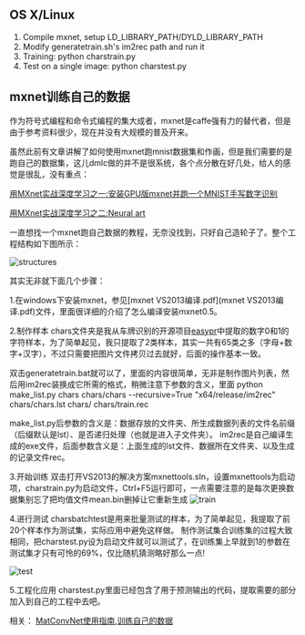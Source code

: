OS X/Linux
-----
1. Compile mxnet, setup LD_LIBRARY_PATH/DYLD_LIBRARY_PATH
2. Modify generatetrain.sh's im2rec path and run it
3. Training: python charstrain.py
4. Test on a single image: python charstest.py

mxnet训练自己的数据
-----

作为符号式编程和命令式编程的集大成者，mxnet是caffe强有力的替代者，但是由于参考资料很少，现在并没有大规模的普及开来。

虽然此前有文章讲解了如何使用mxnet跑mnist数据集和作画，但是我们需要的是跑自己的数据集，这儿dmlc做的并不是很系统，各个点分散在好几处，给人的感觉是很乱，没有重点：

[用MXnet实战深度学习之一:安装GPU版mxnet并跑一个MNIST手写数字识别](http://phunter.farbox.com/post/mxnet-tutorial1)

[用MXnet实战深度学习之二:Neural art](http://phunter.farbox.com/post/mxnet-tutorial2)

一直想找一个mxnet跑自己数据的教程，无奈没找到，只好自己造轮子了。整个工程结构如下图所示：

![structures](figures/structures.png)


其实无非就下面几个步骤：

1.在windows下安装mxnet，参见[mxnet VS2013编译.pdf](mxnet VS2013编译.pdf)文件，里面很详细的介绍了怎么编译安装mxnet0.5。

2.制作样本
chars文件夹是我从车牌识别的开源项目[easypr](https://github.com/liuruoze/EasyPR)中提取的数字0和1的字符样本，为了简单起见，我只提取了2类样本，其实一共有65类之多（字母+数字+汉字），不过只需要把图片文件拷贝过去就好，后面的操作基本一致。

双击generatetrain.bat就可以了，里面的内容很简单，无非是制作图片列表，然后用im2rec装换成它所需的格式，稍微注意下参数的含义，里面
python make_list.py chars chars/chars --recursive=True
"x64/release/im2rec" chars/chars.lst chars/ chars/train.rec

make_list.py后参数的含义是：数据存放的文件夹、所生成数据列表的文件名前缀（后缀默认是lst）、是否递归处理（也就是进入子文件夹）。
im2rec是自己编译生成的exe文件，后面参数含义是：上面生成的lst文件、数据所在文件夹、以及生成的记录文件rec。

3.开始训练
双击打开VS2013的解决方案mxnettools.sln，设置mxnettools为启动项，charstrain.py为启动文件，Ctrl+F5运行即可，一点需要注意的是每次更换数据集别忘了把均值文件mean.bin删掉让它重新生成
![train](figures/train.png)

4.进行测试
charsbatchtest是用来批量测试的样本，为了简单起见，我提取了前20个样本作为测试集，实际应用中避免这样做。
制作测试集合训练集的过程大致相同，把charstest.py设为启动文件就可以测试了，在训练集上早就到1的参数在测试集才只有可怜的69%，仅比随机猜测略好那么一点!

![test](figures/test.png)

5.工程化应用
charstest.py里面已经包含了用于预测输出的代码，提取需要的部分加入到自己的工程中去吧。

相关：
[MatConvNet使用指南,训练自己的数据](https://github.com/imistyrain/MatConvNet-mr)
